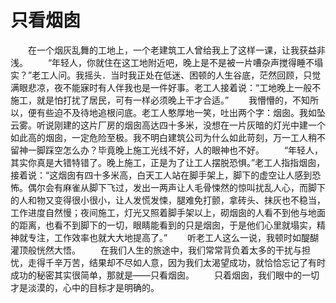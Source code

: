 # 只看烟囱
　　在一个烟灰乱舞的工地上，一个老建筑工人曾给我上了这样一课，让我获益非浅。 
　　“年轻人，你就住在这工地附近吧，晚上是不是被一片嘈杂声搅得睡不塌实？”老工人问。我摇头．当时我正处在低迷、困顿的人生谷底，茫然回顾，只觉满眼悲凉，夜不能寐时有人伴我也是一件好事。老工人接着说：“工地晚上一般不施工，就是怕打扰了居民，可有一样必须晚上干才合适。” 
　　我懵懵的，不知所以，便有些迫不及待地追根问底。老工人憨厚地一笑，吐出两个字：烟囱。我如坠云雾。听说刚建的这片厂房的烟囱高达四十多米，没想在一片灰暗的灯光中建一个如此高的烟囱，一定危险至极。我不明白建筑公司为什么如此苛刻，万一工人稍不留神一脚踩空怎么办？毕竟晚上施工光线不好，人的眼神也不好。 
　　“年轻人，其实你真是大错特错了。晚上施工，正是为了让工人摆脱恐惧。”老工人指指烟囱，接着说：“这烟囱有四十多米高，白天工人站在脚手架上，脚下的虚空让人感到恐怖。偶尔会有麻雀从脚下飞过，发出一两声让人毛骨悚然的惊叫扰乱人心，而脚下的人和物又变得很小很小，让人发慌发悚，腿难免打颤，拿砖头、抹灰也不稳当，工作进度自然慢；夜间施工，灯光又照着脚手架以上，砌烟囱的人看不到他与地面的距离，也看不到脚下的一切，眼睛能看到的只是烟囱，于是他们心里就塌实，精神就专注，工作效率也就大大地提高了。” 
　　听老工人这么一说，我顿时如醍醐灌顶般恍然大悟。 
　　在我们人生的旅途中，我们常常背负着太多的干扰与担忧，走得千辛万苦，结果却不尽如人意，因为我们太渴望成功，就恰恰忘记了有时成功的秘密其实很简单，那就是——只看烟囱。 
　　只着烟囱，我们眼中的一切才是淡漠的，心中的目标才是明确的。
 